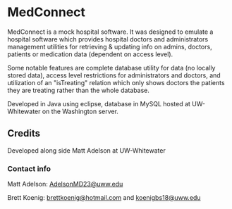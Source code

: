 # MedConnect

MedConnect is a mock hospital software.  It was designed to emulate a hospital software which provides hospital doctors and administrators management utilities for retrieving & updating info on admins, doctors, patients or medication data (dependent on access level).

Some notable features are complete database utility for data (no locally stored data), access level restrictions for administrators and doctors, and utilization of an "isTreating" relation which only shows doctors the patients they are treating rather than the whole database.

Developed in Java using eclipse, database in MySQL hosted at UW-Whitewater on the Washington server.

## Credits

Developed along side Matt Adelson at UW-Whitewater

### Contact info

Matt Adelson: AdelsonMD23@uww.edu

Brett Koenig:
brettkoenig@hotmail.com
and
koenigbs18@uww.edu
